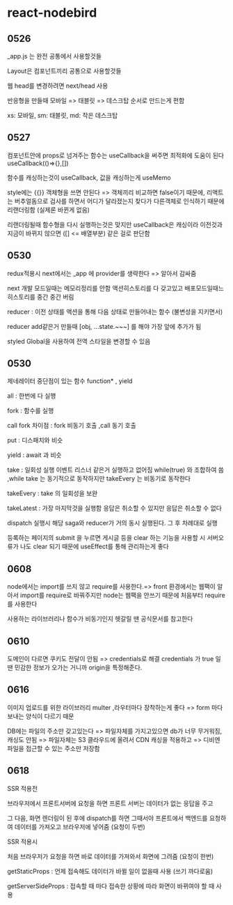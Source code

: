 # react-nodebird

## 0526

_app.js 는 완전 공통에서 사용할것들

Layout은 컴포넌트끼리 공통으로 사용할것들

웹 head를 변경하려면 next/head 사용

반응형을 만들때 모바일 => 태블릿 => 데스크탑 순서로 만드는게 편함

xs: 모바일, sm: 태블릿, md: 작은 데스크탑

## 0527

컴포넌트안에 props로 넘겨주는 함수는 useCallback을 써주면 최적화에 도움이 된다 useCallback(()=>{},[])

함수를 캐싱하는것이 useCallback, 값을 캐싱하는게 useMemo

style에는 {{}} 객체형을 쓰면 안된다 => 객체끼리 비교하면 false이기 때문에, 리액트는 버추얼돔으로 검사를 하면서 어디가 달라졌는지 찾다가 다른객체로 인식하기 때문에 리랜더링함 (실제론 바뀐게 없음)

리랜더링될때 함수형을 다시 실행하는것은 맞지만 useCallback은 캐싱이라 이전것과 지금이 바뀌지 않으면 ([] <= 배열부분) 같은 걸로 판단함

## 0530

redux적용시 next에서는 _app 에 provider를 생략한다 => 알아서 감싸줌

next 개발 모드일때는 메모리정리를 안함 액션히스토리를 다 갖고있고 배포모드일때느 히스토리를 중간 중간 버림

reducer : 이전 상태를 액션을 통해 다음 상태로 만들어내는 함수 (불변성을 지키면서)

reducer add같은거 만들때 [obj, ...state.~~~] 를 해야 가장 앞에 추가가 됨

styled Global을 사용하여 전역 스타일을 변경할 수 있음

## 0530

제네레이터 중단점이 있는 함수 function* , yield

all : 한번에 다 실행

fork : 함수를 실행

call fork 차이점 : fork 비동기 호출 ,call 동기 호출

put : 디스패치와 비슷

yield : await 과 비슷

take : 일회성 실행 이벤트 리스너 같은거 실행하고 없어짐 while(true) 와 조합하여 씀 ,while take 는 동기적으로 동작하지만 takeEvery 는 비동기로 동작한다

takeEvery : take 의 일회성을 보완

takeLatest : 가장 마지막것을 실행함 응답은 취소할 수 있지만 응답은 취소할 수 없다

dispatch 실행시 해당 saga와 reducer가 거의 동시 실행된다. 그 후 차례대로 실행

등록하는 페이지의 submit 을 누르면 게시글 등을 clear 하는 기능을 사용할 시 서버오류가 나도 clear 되기 때문에 useEffect를 통해 관리하는게 좋다

## 0608

node에서는 import를 쓰지 않고 require를 사용한다.=> front 환경에서는 웹팩이 알아서 import를 require로 바꿔주지만 node는 웹팩을 안쓰기 때문에 처음부터 require를 사용한다

사용하는 라이브러리나 함수가 비동기인지 헷갈릴 땐 공식문서를 참고한다

## 0610
도메인이 다르면 쿠키도 전달이 안됨 => credentials로 해결
credentials 가 true 일땐 민감한 정보가 오가는 거니까 origin을 특정해준다.

## 0616
이미지 업로드를 위한 라이브러리 multer
,라우터마다 장착하는게 좋다 => form 마다 보내는 양식이 다르기 때문

DB에는 파일의 주소만 갖고있는다 => 파일자체를 가지고있으면 db가 너무 무거워짐, 캐싱도 안됨 => 파일자체는 S3 클라우드에 올려서 CDN 캐싱을 적용하고 => 디비엔 파일을 접근할 수 있는 주소만 저장함

## 0618
SSR 적용전

브라우저에서 프론트서버에 요청을 하면 프론트 서버는 데이터가 없는 응답을 주고

그 다음, 화면 렌더링이 된 후에 dispatch를 하면 그때서야 프론트에서 백엔드를 요청하여 데이터를 가져오고 브라우저에 넣어줌 (요청이 두번)

SSR 적용시

처음 브라우저가 요청을 하면 바로 데이터를 가져와서 화면에 그려줌 (요청이 한번)

getStaticProps : 언제 접속해도 데이터가 바뀔 일이 없을때 사용 (쓰기 까다로움)

getServerSideProps : 접속할 때 마다 접속한 상황에 따라 화면이 바뀌여야 할 때 사용
